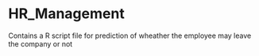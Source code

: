 # HR_Management
Contains a R script file for prediction of wheather the employee may leave the company or not
